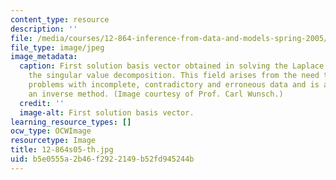 ```yaml
---
content_type: resource
description: ''
file: /media/courses/12-864-inference-from-data-and-models-spring-2005/b5e0555a2b46f2922149b52fd945244b_12-864s05-th.jpg
file_type: image/jpeg
image_metadata:
  caption: First solution basis vector obtained in solving the Laplace equation using
    the singular value decomposition. This field arises from the need to solve practical
    problems with incomplete, contradictory and erroneous data and is an example of
    an inverse method. (Image courtesy of Prof. Carl Wunsch.)
  credit: ''
  image-alt: First solution basis vector.
learning_resource_types: []
ocw_type: OCWImage
resourcetype: Image
title: 12-864s05-th.jpg
uid: b5e0555a-2b46-f292-2149-b52fd945244b
---
```

